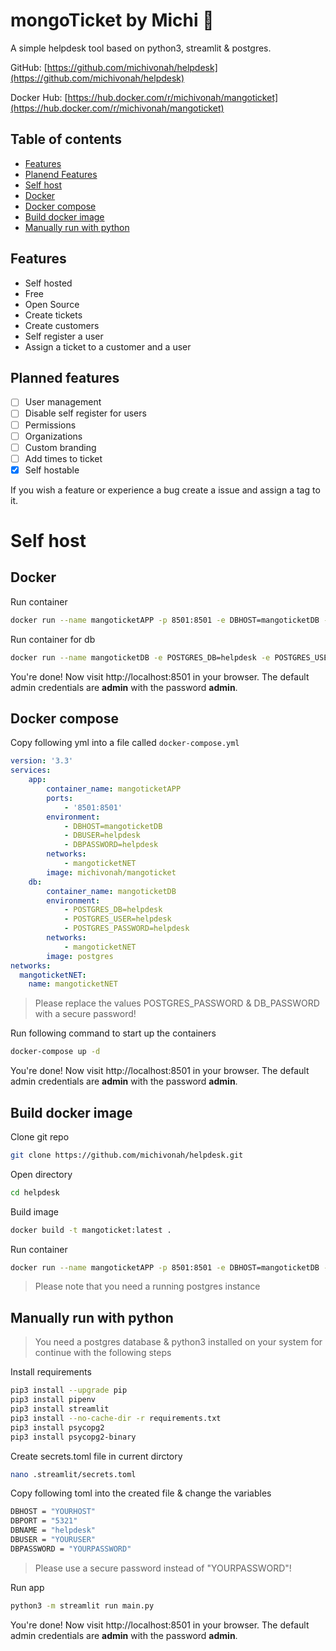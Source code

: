 # mongoTicket by Michi 🥭
A simple helpdesk tool based on python3, streamlit & postgres.

GitHub: [https://github.com/michivonah/helpdesk](https://github.com/michivonah/helpdesk)

Docker Hub: [https://hub.docker.com/r/michivonah/mangoticket](https://hub.docker.com/r/michivonah/mangoticket)

## Table of contents
- [Features](#features)
- [Planend Features](#planned-features)
- [Self host](#self-host)
- [Docker](#docker)
- [Docker compose](#docker-compose)
- [Build docker image](#build-docker-image)
- [Manually run with python](#manually-run-with-python)

## Features
- Self hosted
- Free
- Open Source
- Create tickets
- Create customers
- Self register a user
- Assign a ticket to a customer and a user

## Planned features
- [ ] User management
- [ ] Disable self register for users
- [ ] Permissions
- [ ] Organizations
- [ ] Custom branding
- [ ] Add times to ticket
- [x] Self hostable

If you wish a feature or experience a bug create a issue and assign a tag to it.

# Self host
## Docker
Run container
```bash
docker run --name mangoticketAPP -p 8501:8501 -e DBHOST=mangoticketDB -e DBUSER=helpdesk -e DBPASSWORD=helpdesk michivonah/mangoticket
```

Run container for db
```bash
docker run --name mangoticketDB -e POSTGRES_DB=helpdesk -e POSTGRES_USER=helpdesk -e POSTGRES_PASSWORD=helpdesk -d postgres
```

You're done! Now visit http://localhost:8501 in your browser. The default admin credentials are **admin** with the password **admin**.

## Docker compose
Copy following yml into a file called ```docker-compose.yml```
```yml
version: '3.3'
services:
    app:
        container_name: mangoticketAPP
        ports:
            - '8501:8501'
        environment:
            - DBHOST=mangoticketDB
            - DBUSER=helpdesk
            - DBPASSWORD=helpdesk
        networks:
            - mangoticketNET
        image: michivonah/mangoticket
    db:
        container_name: mangoticketDB
        environment:
            - POSTGRES_DB=helpdesk
            - POSTGRES_USER=helpdesk
            - POSTGRES_PASSWORD=helpdesk
        networks:
            - mangoticketNET
        image: postgres
networks:
  mangoticketNET:
    name: mangoticketNET
```
> Please replace the values POSTGRES_PASSWORD & DB_PASSWORD with a secure password!

Run following command to start up the containers
```bash
docker-compose up -d
```

You're done! Now visit http://localhost:8501 in your browser. The default admin credentials are **admin** with the password **admin**.

## Build docker image
Clone git repo
```bash
git clone https://github.com/michivonah/helpdesk.git
```

Open directory
```bash
cd helpdesk
```

Build image
```bash
docker build -t mangoticket:latest .
```

Run container
```bash
docker run --name mangoticketAPP -p 8501:8501 -e DBHOST=mangoticketDB -e DBUSER=helpdesk -e DBPASSWORD=helpdesk michivonah/mangoticket
```

> Please note that you need a running postgres instance

## Manually run with python
> You need a postgres database & python3 installed on your system for continue with the following steps

Install requirements
```bash
pip3 install --upgrade pip
pip3 install pipenv
pip3 install streamlit
pip3 install --no-cache-dir -r requirements.txt
pip3 install psycopg2
pip3 install psycopg2-binary
```

Create secrets.toml file in current dirctory
```bash
nano .streamlit/secrets.toml
```

Copy following toml into the created file & change the variables
```bash
DBHOST = "YOURHOST"
DBPORT = "5321"
DBNAME = "helpdesk"
DBUSER = "YOURUSER"
DBPASSWORD = "YOURPASSWORD"
```
> Please use a secure password instead of "YOURPASSWORD"!

Run app
```bash
python3 -m streamlit run main.py
```

You're done! Now visit http://localhost:8501 in your browser. The default admin credentials are **admin** with the password **admin**.
